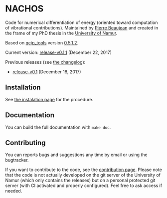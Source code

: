 # NACHOS

Code for numerical differentiation of energy (oriented toward computation of vibrational contributions).
Maintained by [Pierre Beaujean](pierre.beaujean@unamur.be) and created in the frame of my PhD thesis in the [University of Namur](https://www.unamur.be).

Based on [qcip_tools](https://gitlab.unamur.be/pierre.beaujean/qcip_tools) version [0.5.1.2](https://gitlab.unamur.be/pierre.beaujean/qcip_tools/tree/release-v0.5.1.2).

<!-- STABLE: -->
Current version: [release-v0.1.1](https://gitlab.unamur.be/pierre.beaujean/nachos/tree/release-v0.1.1) (December 22, 2017)

Previous releases (see [the changelog](./CHANGELOG.md)):
<!-- PREVIOUS: -->
+  [release-v0.1](https://gitlab.unamur.be/pierre.beaujean/nachos/tree/release-v0.1) (December 18, 2017)


## Installation

See [the instalation page](./documentation/source/install.rst) for the procedure.

## Documentation

You can build the full documentation with `make doc`.

## Contributing

You can reports bugs and suggestions any time by email or using the bugtracker.

If you want to contribute to the code, see the [contribution page](./documentation/source/contributing.rst). 
Please note that the code is not actually developed on the git server of the University of Namur (which only contains the releases) but on a personal protected git server (with CI activated and properly configured). 
Feel free to ask access if needed.
